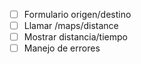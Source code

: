- [ ] Formulario origen/destino
- [ ] Llamar /maps/distance
- [ ] Mostrar distancia/tiempo
- [ ] Manejo de errores
